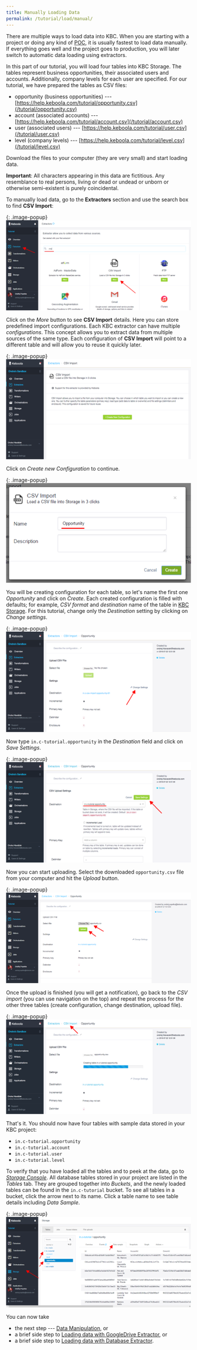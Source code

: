 ```yaml
---
title: Manually Loading Data
permalink: /tutorial/load/manual/
---
```


There are multiple ways to load data into KBC. When you are starting with a project or doing any kind of
[POC](https://en.wikipedia.org/wiki/Proof_of_concept), it is usually fastest to load data manually.
If everything goes well and the project goes to production, you will later switch to automatic
data loading using extractors.

In this part of our tutorial, you will load four tables into KBC Storage.
The tables represent business opportunities, their associated users and accounts.
Additionally, company levels for each user are specified.
For our tutorial, we have prepared the tables as CSV files:

- opportunity (business opportunities) --- [https://help.keboola.com/tutorial/opportunity.csv](/tutorial/opportunity.csv)
- account (associated accounts) --- [https://help.keboola.com/tutorial/account.csv](/tutorial/account.csv)
- user (associated users) --- [https://help.keboola.com/tutorial/user.csv](/tutorial/user.csv)
- level (company levels) --- [https://help.keboola.com/tutorial/level.csv](/tutorial/level.csv)

Download the files to your computer (they are very small) and start loading data.

**Important**: All characters appearing in this data are fictitious.
Any resemblance to real persons, living or dead or undead or unborn or otherwise semi-existent is purely coincidental.

To manually load data, go to the **Extractors** section and use the search box to find **CSV Import**:

{: .image-popup}
![Screenshot -- Extractors](/tutorial/load/extractor-intro-1.png)

Click on the *More* button to see **CSV Import** details. Here you can store predefined import configurations.
Each KBC extractor can have multiple *configurations*. This concept allows you to extract data from multiple sources
of the same type. Each configuration of **CSV Import** will point to a different table and will allow you to reuse it quickly later.

{: .image-popup}
![Screenshot -- CSV Import Intro](/tutorial/load/csv-import-empty-list.png)

Click on *Create new Configuration* to continue.

{: .image-popup}
![Screenshot -- CSV New Configuration](/tutorial/load/csv-import-create-new-configuration.png)

You will be creating configuration for each table, so let's name the first one *Opportunity* and click on *Create*. 
Each created configuration is filled with defaults; for example, *CSV format* and *destination* name of the table in
[KBC Storage](/storage/). For this tutorial, change only the *Destination* setting by clicking on *Change settings*.

{: .image-popup}
![Screenshot -- CSV Import Configuration](/tutorial/load/csv-import-default-configuration.png)

Now type `in.c-tutorial.opportunity` in the *Destination* field and click on *Save Settings*.

{: .image-popup}
![Screenshot -- Change upload settings](/tutorial/load/csv-import-change-settings.png)

Now you can start uploading. Select the downloaded `opportunity.csv` file from your computer and hit the *Upload* button.

{: .image-popup}
![Screenshot -- Upload CSV file](/tutorial/load/csv-import-upload-before.png)

Once the upload is finished (you will get a notification), go back to the *CSV import* (you can use navigation on the top) and
repeat the process for the other three tables (create configuration, change destination, upload file).

{: .image-popup}
![Screenshot -- Upload CSV file progress](/tutorial/load/csv-import-upload.png)

That's it. You should now have four tables with sample data stored in your KBC project:

- `in.c-tutorial.opportunity`
- `in.c-tutorial.account`
- `in.c-tutorial.user`
- `in.c-tutorial.level`

To verify that you have loaded all the tables and to peek at the data, go to [*Storage Console*](/storage/).
All database tables stored in your project are listed in the *Tables* tab. 
They are grouped together into *Buckets*, and the newly loaded tables can be found in the `in.c-tutorial` bucket. 
To see all tables in a bucket, click the arrow next to its name.
Click a table name to see table details including *Data Sample*.

{: .image-popup}
![Screenshot -- Storage preview](/tutorial/load/csv-import-storage.png)

You can now take

- the next step --- [Data Manipulation](/tutorial/manipulate/), or
- a brief side step to [Loading data with GoogleDrive Extractor](/tutorial/load/googledrive/), or
- a brief side step to [Loading data with Database Extractor](/tutorial/load/database/).
